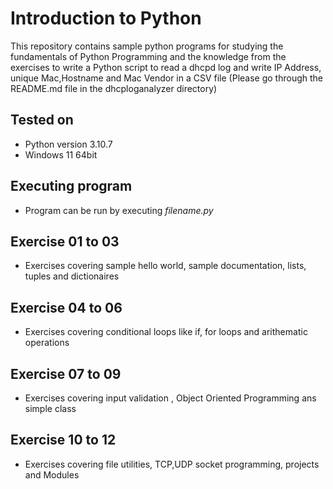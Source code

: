 # Introduction to Python
This repository contains sample python programs for studying the fundamentals of Python Programming and the knowledge from the exercises to write a Python script to read a dhcpd log and write IP Address, unique Mac,Hostname and Mac Vendor in a CSV file (Please go through the README.md file in the dhcploganalyzer directory)

## Tested on
* Python version 3.10.7
* Windows 11 64bit

## Executing program
* Program can be run by executing _filename.py_

## Exercise 01 to 03
* Exercises covering sample hello world, sample documentation, lists, tuples and dictionaires

## Exercise 04 to 06
* Exercises covering conditional loops like if, for loops and arithematic operations

## Exercise 07 to 09
* Exercises covering input validation , Object Oriented Programming ans simple class

## Exercise 10 to 12
* Exercises covering file utilities, TCP,UDP socket programming, projects and Modules
